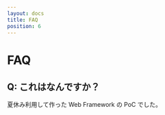 ```yaml
---
layout: docs
title: FAQ
position: 6
---
```


# FAQ

## Q: これはなんですか？

夏休み利用して作った Web Framework の PoC でした。
